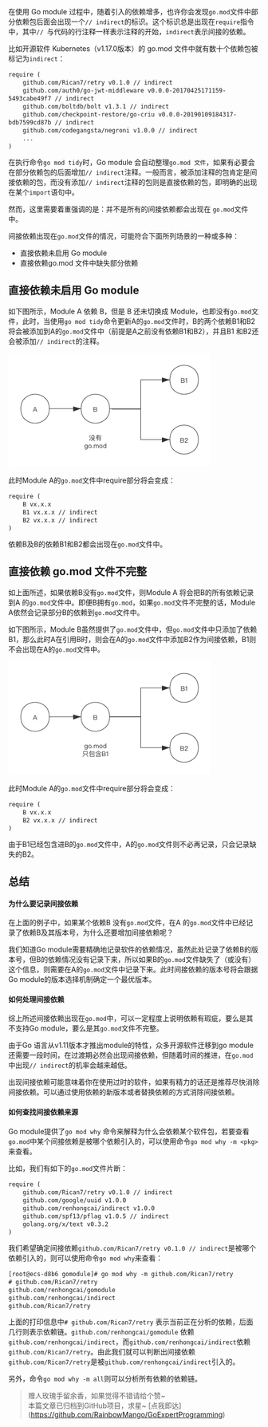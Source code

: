 在使用 Go module 过程中，随着引入的依赖增多，也许你会发现`go.mod`文件中部分依赖包后面会出现一个`// indirect`的标识。这个标识总是出现在`require`指令中，其中`// `与代码的行注释一样表示注释的开始，`indirect`表示间接的依赖。

比如开源软件 Kubernetes（v1.17.0版本）的 go.mod 文件中就有数十个依赖包被标记为`indirect`：
```
require (
	github.com/Rican7/retry v0.1.0 // indirect
	github.com/auth0/go-jwt-middleware v0.0.0-20170425171159-5493cabe49f7 // indirect
	github.com/boltdb/bolt v1.3.1 // indirect
	github.com/checkpoint-restore/go-criu v0.0.0-20190109184317-bdb7599cd87b // indirect
	github.com/codegangsta/negroni v1.0.0 // indirect
	...
)
```

在执行命令`go mod tidy`时，Go module 会自动整理`go.mod 文件`，如果有必要会在部分依赖包的后面增加`// indirect`注释。一般而言，被添加注释的包肯定是间接依赖的包，而没有添加`// indirect`注释的包则是直接依赖的包，即明确的出现在某个`import`语句中。

然而，这里需要着重强调的是：并不是所有的间接依赖都会出现在 `go.mod`文件中。

间接依赖出现在`go.mod`文件的情况，可能符合下面所列场景的一种或多种：
- 直接依赖未启用 Go module
- 直接依赖go.mod 文件中缺失部分依赖

## 直接依赖未启用 Go module
如下图所示，Module A 依赖 B，但是 B 还未切换成 Module，也即没有`go.mod`文件，此时，当使用`go mod tidy`命令更新A的`go.mod`文件时，B的两个依赖B1和B2将会被添加到A的`go.mod`文件中（前提是A之前没有依赖B1和B2），并且B1 和B2还会被添加`// indirect`的注释。

![](images/gomodule_indirect_01.png)

此时Module A的`go.mod`文件中require部分将会变成：
```
require (
	B vx.x.x
	B1 vx.x.x // indirect
	B2 vx.x.x // indirect
)
```

依赖B及B的依赖B1和B2都会出现在`go.mod`文件中。

## 直接依赖 go.mod 文件不完整
如上面所述，如果依赖B没有`go.mod`文件，则Module A 将会把B的所有依赖记录到A 的`go.mod`文件中。即便B拥有`go.mod`，如果`go.mod`文件不完整的话，Module A依然会记录部分B的依赖到`go.mod`文件中。

如下图所示，Module B虽然提供了`go.mod`文件中，但`go.mod`文件中只添加了依赖B1，那么此时A在引用B时，则会在A的`go.mod`文件中添加B2作为间接依赖，B1则不会出现在A的`go.mod`文件中。

![](images/gomodule_indirect_02.png)

此时Module A的`go.mod`文件中require部分将会变成：
```
require (
	B vx.x.x
	B2 vx.x.x // indirect
)
```

由于B1已经包含进B的`go.mod`文件中，A的`go.mod`文件则不必再记录，只会记录缺失的B2。

## 总结

#### 为什么要记录间接依赖
在上面的例子中，如果某个依赖B 没有`go.mod`文件，在A 的`go.mod`文件中已经记录了依赖B及其版本号，为什么还要增加间接依赖呢？

我们知道Go module需要精确地记录软件的依赖情况，虽然此处记录了依赖B的版本号，但B的依赖情况没有记录下来，所以如果B的`go.mod`文件缺失了（或没有）这个信息，则需要在A的`go.mod`文件中记录下来。此时间接依赖的版本号将会跟据Go module的版本选择机制确定一个最优版本。

#### 如何处理间接依赖
综上所述间接依赖出现在`go.mod`中，可以一定程度上说明依赖有瑕疵，要么是其不支持Go module，要么是其`go.mod`文件不完整。

由于Go 语言从v1.11版本才推出module的特性，众多开源软件迁移到go module还需要一段时间，在过渡期必然会出现间接依赖，但随着时间的推进，在`go.mod`中出现`// indirect`的机率会越来越低。

出现间接依赖可能意味着你在使用过时的软件，如果有精力的话还是推荐尽快消除间接依赖。可以通过使用依赖的新版本或者替换依赖的方式消除间接依赖。

#### 如何查找间接依赖来源
Go module提供了`go mod why` 命令来解释为什么会依赖某个软件包，若要查看`go.mod`中某个间接依赖是被哪个依赖引入的，可以使用命令`go mod why -m <pkg>`来查看。

比如，我们有如下的`go.mod`文件片断：
```
require (
	github.com/Rican7/retry v0.1.0 // indirect
	github.com/google/uuid v1.0.0
	github.com/renhongcai/indirect v1.0.0
	github.com/spf13/pflag v1.0.5 // indirect
	golang.org/x/text v0.3.2
)
```

我们希望确定间接依赖`github.com/Rican7/retry v0.1.0 // indirect`是被哪个依赖引入的，则可以使用命令`go mod why`来查看：

```
[root@ecs-d8b6 gomodule]# go mod why -m github.com/Rican7/retry
# github.com/Rican7/retry
github.com/renhongcai/gomodule
github.com/renhongcai/indirect
github.com/Rican7/retry
```
上面的打印信息中`# github.com/Rican7/retry` 表示当前正在分析的依赖，后面几行则表示依赖链。`github.com/renhongcai/gomodule` 依赖`github.com/renhongcai/indirect`，而`github.com/renhongcai/indirect`依赖`github.com/Rican7/retry`。由此我们就可以判断出间接依赖`github.com/Rican7/retry`是被`github.com/renhongcai/indirect`引入的。

另外，命令`go mod why -m all`则可以分析所有依赖的依赖链。

  
> 赠人玫瑰手留余香，如果觉得不错请给个赞~  
> 本篇文章已归档到GitHub项目，求星~ \[点我即达\](https://github.com/RainbowMango/GoExpertProgramming)